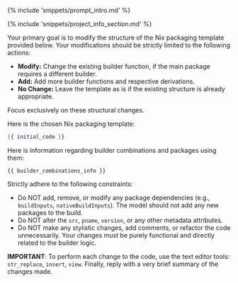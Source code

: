 {% include 'snippets/prompt_intro.md' %}

{% include 'snippets/project_info_section.md' %}

Your primary goal is to modify the structure of the Nix packaging template provided below. Your modifications should be strictly limited to the following actions:
*   **Modify:** Change the existing builder function, if the main package requires a different builder.
*   **Add:** Add more builder functions and respective derivations.
*   **No Change:** Leave the template as is if the existing structure is already appropriate.

Focus exclusively on these structural changes.

Here is the chosen Nix packaging template:
```nix
{{ initial_code }}
```

Here is information regarding builder combinations and packages using them:
```text
{{ builder_combinations_info }}
```

Strictly adhere to the following constraints:
*   Do NOT add, remove, or modify any package dependencies (e.g., `buildInputs`, `nativeBuildInputs`). The model should not add any new packages to the build.
*   Do NOT alter the `src`, `pname`, `version`, or any other metadata attributes.
*   Do NOT make any stylistic changes, add comments, or refactor the code unnecessarily. Your changes must be purely functional and directly related to the builder logic.

**IMPORTANT**: To perform each change to the code, use the text editor tools: `str_replace`, `insert`, `view`. Finally, reply with a very brief summary of the changes made.
